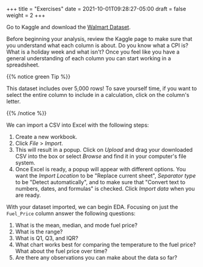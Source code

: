 +++
title = "Exercises"
date = 2021-10-01T09:28:27-05:00
draft = false
weight = 2
+++

Go to Kaggle and download the [Walmart Dataset](https://www.kaggle.com/datasets/yasserh/walmart-dataset). 

Before beginning your analysis, review the Kaggle page to make sure that you understand what each column is about. Do you know what a CPI is? What is a holiday week and what isn't? Once you feel like you have a general understanding of each column you can start working in a spreadsheet.

{{% notice green Tip %}}

This dataset includes over 5,000 rows! To save yourself time, if you want to select the entire column to include in a calculation, click on the column's letter.

{{% /notice %}}

We can import a CSV into Excel with the following steps:

1. Create a new workbook.
1. Click *File* > *Import*.
1. This will result in a popup. Click on *Upload* and drag your downloaded CSV into the box or select *Browse* and find it in your computer's file system.
1. Once Excel is ready, a popup will appear with different options. You want the *Import Location* to be "Replace current sheet", *Separator type* to be "Detect automatically", and to make sure that "Convert text to numbers, dates, and formulas" is checked. Click *Import data* when you are ready.

With your dataset imported, we can begin EDA. Focusing on just the `Fuel_Price` column answer the following questions:

1. What is the mean, median, and mode fuel price?
1. What is the range?
1. What is Q1, Q3, and IQR?
1. What chart works best for comparing the temperature to the fuel price? What about the fuel price over time?
1. Are there any observations you can make about the data so far?

